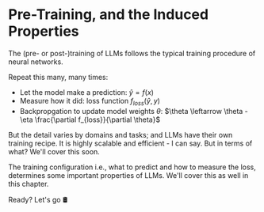 # Pre-Training, and the Induced Properties

The (pre- or post-)training of LLMs follows the typical training procedure of neural networks. 

Repeat this many, many times:
- Let the model make a prediction: $\hat{y} = f(x)$
- Measure how it did: loss function $f_{loss}(\hat{y}, y)$
- Backpropgation to update model weights $\theta$: $\theta \leftarrow \theta - \eta \frac{\partial f_{loss}}{\partial \theta}$

But the detail varies by domains and tasks; and LLMs have their own training recipe. It is highly scalable and efficient - I can say. But in terms of what? We'll cover this soon.

The training configuration i.e., what to predict and how to measure the loss, determines some important properties of LLMs. We'll cover this as well in this chapter.

Ready? Let's go 🛢
